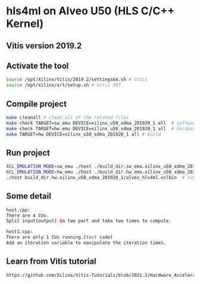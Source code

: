 # hls4ml on Alveo U50 (HLS C/C++ Kernel)
## Vitis version 2019.2
## Activate the tool 
```bash
source /opt/Xilinx/Vitis/2019.2/settings64.sh # Vitis
source /opt/xilinx/xrt/setup.sh # Vitis XRT
```
## Compile project
```bash
make cleanall # clean all of the related files
make check TARGET=sw_emu DEVICE=xilinx_u50_xdma_201920_1 all  # software emulation
make check TARGET=hw_emu DEVICE=xilinx_u50_xdma_201920_1 all  # hardware emulation
make TARGET=hw DEVICE=xilinx_u50_xdma_201920_1 all # build
```
## Run project
```bash
XCL_EMULATION_MODE=sw_emu ./host ./build_dir.sw_emu.xilinx_u50_xdma_201920_1/alveo_hls4ml.xclbin  # software emulation
XCL_EMULATION_MODE=hw_emu ./host ./build_dir.hw_emu.xilinx_u50_xdma_201920_1/alveo_hls4ml.xclbin  # hardware emulation
./host build_dir.hw.xilinx_u50_xdma_201920_1/alveo_hls4ml.xclbin  # run on U50
```
## Some detail
```bash
host.cpp:
There are 4 CUs.
Split input(output) in two part and take two times to compute.

host1.cpp:
There are only 1 CUs running.(test code)
Add an iteration variable to manipulate the iteration times.
```
## Learn from Vitis tutorial
```bash
https://github.com/Xilinx/Vitis-Tutorials/blob/2021.2/Hardware_Acceleration/Design_Tutorials/02-bloom/5_data-movement.md
```
